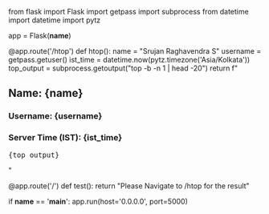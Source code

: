 from flask import Flask
import getpass
import subprocess
from datetime import datetime
import pytz

app = Flask(__name__)

@app.route('/htop')
def htop():
    name = "Srujan Raghavendra S"
    username = getpass.getuser()
    ist_time = datetime.now(pytz.timezone('Asia/Kolkata'))
    top_output = subprocess.getoutput("top -b -n 1 | head -20")
    return f"<h2>Name: {name}</h2><h3>Username: {username}</h3><h3>Server Time (IST): {ist_time}</h3><pre>{top_output}</pre>"

@app.route('/')
def test():
    return "Please Navigate to /htop for the result"
    
if __name__ == '__main__':
    app.run(host='0.0.0.0', port=5000)
